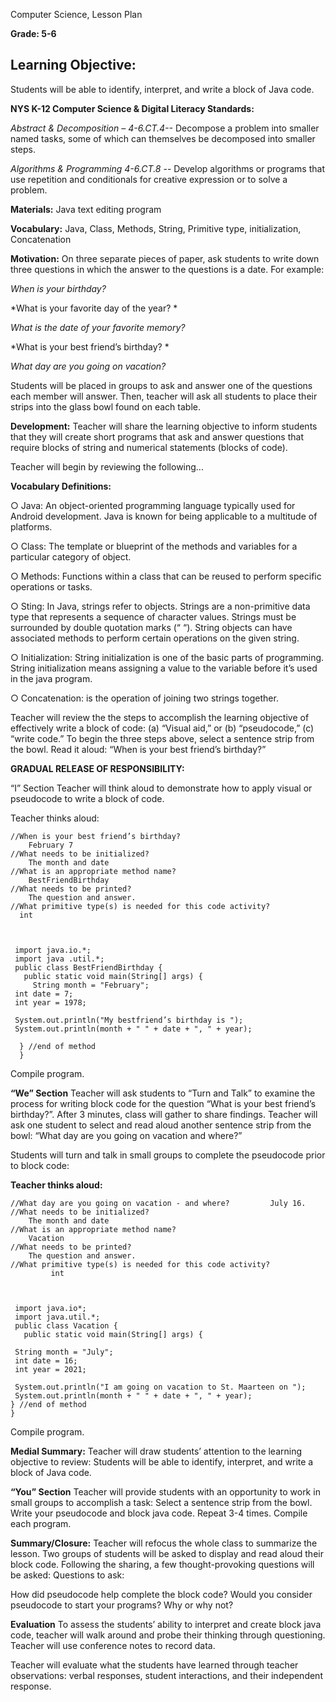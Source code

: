 Computer Science, Lesson Plan


**Grade: 5-6**


## Learning Objective:
Students will be able to identify, interpret, and write a block of Java code.

**NYS K-12 Computer Science & Digital Literacy Standards:**

*Abstract & Decomposition –
4-6.CT.4--* Decompose a problem into smaller named tasks, some of which can themselves be decomposed into smaller steps.

*Algorithms & Programming
4-6.CT.8*
-- Develop algorithms or programs that use repetition and conditionals for creative expression or to solve a problem.

**Materials:** 
Java text editing program

**Vocabulary:**
Java, Class, Methods, String, Primitive type, initialization, Concatenation 

**Motivation:**
On three separate pieces of paper, ask students to write down three questions in which the answer to the questions is a date. For example: 

*When is your birthday?* 

*What is your favorite day of the year? *


*What is the date of your favorite memory?* 


*What is your best friend’s birthday? *


*What day are you going on vacation?* 

Students will be placed in groups to ask and answer one of the questions each member will answer. Then, teacher will ask all students to place their strips into the glass bowl found on each table. 

**Development:** 
Teacher will share the learning objective to inform students that they will create short programs that ask and answer questions that require blocks of string and numerical statements (blocks of code). 

Teacher will begin by reviewing the following... 

**Vocabulary Definitions:**
	
○ Java: An object-oriented programming language typically used for Android development. Java is known for being applicable to a multitude of platforms. 

○ Class: The template or blueprint of the methods and variables for a particular category of object. 

○ Methods: Functions within a class that can be reused to	perform specific operations or tasks. 

○ Sting: In Java, strings refer to objects. Strings are a non-primitive data type that represents a sequence of character values. Strings must be surrounded by double quotation marks (“ “). String objects can have associated methods to perform certain operations on the given string. 

○ Initialization: String initialization is one of the basic parts of programming. String initialization means assigning a value to the variable before it’s used in the java program. 

○ Concatenation: is the operation of joining two strings together.  


Teacher will review the the steps to accomplish the learning objective of effectively write a block of code:
(a) “Visual aid,” or (b) “pseudocode,” (c) “write code.” 
To begin the three steps above, select a sentence strip from the bowl. Read it aloud: “When is your best friend’s birthday?” 


**GRADUAL RELEASE OF RESPONSIBILITY:**

“I” Section
 Teacher will think aloud to demonstrate how to apply visual or pseudocode to write a block of code. 
		

 
Teacher thinks aloud:

	//When is your best friend’s birthday? 
		February 7
	//What needs to be initialized?
		The month and date
	//What is an appropriate method name? 
		BestFriendBirthday
	//What needs to be printed?
		The question and answer.
	//What primitive type(s) is needed for this code activity?
      int
 


     import java.io.*;
     import java .util.*;
     public class BestFriendBirthday {
       public static void main(String[] args) {
         String month = "February";
     int date = 7;
     int year = 1978;
 
     System.out.println("My bestfriend’s birthday is ");
     System.out.println(month + " " + date + ", " + year);

      } //end of method 
      }



  

 Compile program. 

**“We” Section**
 Teacher will ask students to “Turn and Talk” to examine the process for writing block code for the question “What is your best friend’s birthday?”. After 3 minutes, class will gather to share findings. Teacher will ask one student to select and read aloud another sentence strip from the bowl: “What day are you going on vacation and where?”

Students will turn and talk in small groups to complete the pseudocode prior to block code:

	

 
**Teacher thinks aloud:**


	//What day are you going on vacation - and where?         July 16.                                                //What needs to be initialized?
		The month and date
	//What is an appropriate method name? 
		Vacation
	//What needs to be printed?
		The question and answer.
	//What primitive type(s) is needed for this code activity?
             int
 

 
     import java.io*;
     import java.util.*;
     public class Vacation {
       public static void main(String[] args) {
     
     String month = "July";
     int date = 16;
     int year = 2021;
 
     System.out.println("I am going on vacation to St. Maarteen on ");
     System.out.println(month + " " + date + ", " + year);
    } //end of method
    }
 
  

  

 Compile program. 

**Medial Summary:**
Teacher will draw students’ attention to the learning objective to review: Students will be able to identify, interpret, and write a block of Java code.

**“You” Section**
 Teacher will provide students with an opportunity to work in small groups to accomplish a task: Select a sentence strip from the bowl. Write your pseudocode and block java code. Repeat 3-4 times. Compile each program. 

**Summary/Closure:**
Teacher will refocus the whole class to summarize the lesson. Two groups of students will be asked to display and read aloud their block code. Following the sharing, a few thought-provoking questions will be asked: 
Questions to ask: 

How did pseudocode help complete the block code? 
Would you consider pseudocode to start your programs? Why or why not?



**Evaluation**
To assess the students’ ability to interpret and create block java code, teacher will walk around and probe their thinking through questioning. Teacher will use conference notes to record data. 

Teacher will evaluate what the students have learned through teacher observations: verbal responses, student interactions, and their independent response.                                                                                                                                                                                                                                                                                                                                                                                                                                                                                                                                                                                                                                                                                                                                                                                                                                                                                                                                                                                                                                                                                                                                                                                                                                                                                                                                                                                                                                                                                                                                                                                                                                                                                                                                                                                                                                                                                                                                                                                                                                                                                                                                                                                                                                                                                                                                                                                                                                                                                                                                                                                                                                                                                                                                                                                                                                                                                                                                                                                                                                                                                                                                                                                                                                                                                                                                                                                                                                                                                                                                                                                                                                                                                                                                                                                                                                                                                                                                                                                                                                                                                                                                                                                                                                                                                                                                                                                                                                                                                                                                                                                                                                                                                                                                                                                                                                                                                                                                                                                                                                                                                                                                                                                                                                                                                                                                                                                                                                                                                                                                                                                                                                                                                                                                                                                                                                                                                                                                                                                                                                                                                                                                                                                                                                                                                                                                                                                                                                                                                                                                                                                                                                                                                                                                                                                                                                                                                                                                                                                                                                                                                                                                                                                                                                                                                                                                                                                                                                                                                                                                                                                                                                                                                                                                                                                                                                                                                                                                                                                                                                                                                                                                                                                                                                                                                                                                                                                                                                                                                                                                                                                                                                                                                                                                                                                                                                                                                                                                                                                                                                                                                                                                                                                                                                                                                                                                                                                                                                                                                                                                                                                                                                                                                                                                                                                                                                                                                                                                                                                                                                                                                                                                                                                                                                                                                                                                                                                                                                                                                                                                                                                                                                                                                                                                                                                                                                                                                                                                                                                                                                             






